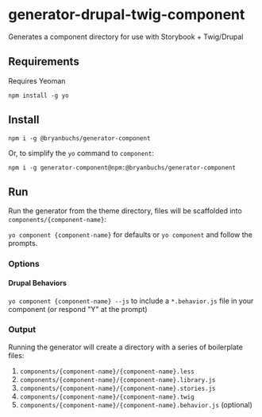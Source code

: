 # generator-drupal-twig-component

Generates a component directory for use with Storybook + Twig/Drupal

## Requirements

Requires Yeoman

`npm install -g yo`

## Install

`npm i -g @bryanbuchs/generator-component`

Or, to simplify the `yo` command to `component`:

`npm i -g generator-component@npm:@bryanbuchs/generator-component` 

## Run

Run the generator from the theme directory, files will be scaffolded into `components/{component-name}`:

`yo component {component-name}` for defaults or `yo component` and follow the prompts.

### Options

#### Drupal Behaviors

`yo component {component-name} --js` to include a `*.behavior.js` file in your component (or respond "Y" at the prompt)

### Output

Running the generator will create a directory with a series of boilerplate files:

1. `components/{component-name}/{component-name}.less`
2. `components/{component-name}/{component-name}.library.js`
3. `components/{component-name}/{component-name}.stories.js`
4. `components/{component-name}/{component-name}.twig`
5. `components/{component-name}/{component-name}.behavior.js` (optional)
